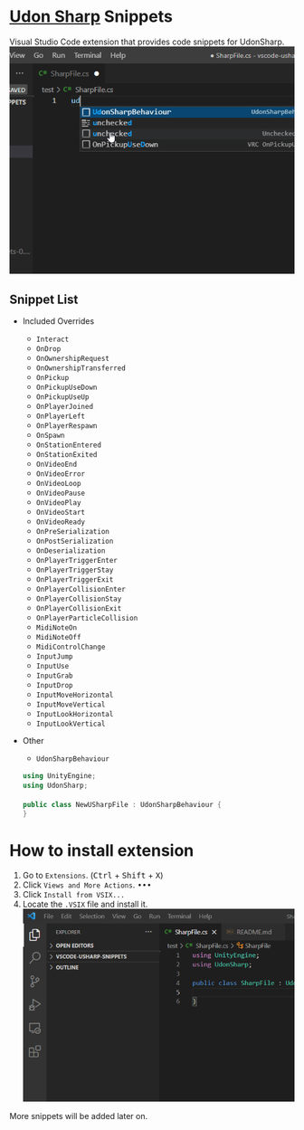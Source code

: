 # [Udon Sharp](https://github.com/MerlinVR/UdonSharp) Snippets #
Visual Studio Code extension that provides code snippets for UdonSharp.
![How to use](https://raw.githubusercontent.com/ChrisFeline/vscode-usharp-snippets/master/images/2LidjZ3LK1.gif)

## Snippet List
* Included Overrides
    * `Interact`
    * `OnDrop`
    * `OnOwnershipRequest`
    * `OnOwnershipTransferred`
    * `OnPickup`
    * `OnPickupUseDown`
    * `OnPickupUseUp`
    * `OnPlayerJoined`
    * `OnPlayerLeft`
    * `OnPlayerRespawn`
    * `OnSpawn`
    * `OnStationEntered`
    * `OnStationExited`
    * `OnVideoEnd`
    * `OnVideoError`
    * `OnVideoLoop`
    * `OnVideoPause`
    * `OnVideoPlay`
    * `OnVideoStart`
    * `OnVideoReady`
    * `OnPreSerialization`
    * `OnPostSerialization`
    * `OnDeserialization`
    * `OnPlayerTriggerEnter`
    * `OnPlayerTriggerStay`
    * `OnPlayerTriggerExit`
    * `OnPlayerCollisionEnter`
    * `OnPlayerCollisionStay`
    * `OnPlayerCollisionExit`
    * `OnPlayerParticleCollision`
    * `MidiNoteOn`
    * `MidiNoteOff`
    * `MidiControlChange`
    * `InputJump`
    * `InputUse`
    * `InputGrab`
    * `InputDrop`
    * `InputMoveHorizontal`
    * `InputMoveVertical`
    * `InputLookHorizontal`
    * `InputLookVertical`

* Other
    * `UdonSharpBehaviour`
    ```cs
    using UnityEngine;
    using UdonSharp;

    public class NewUSharpFile : UdonSharpBehaviour {
    }
    ```

# How to install extension
1. Go to `Extensions`. (<kbd>Ctrl</kbd> + <kbd>Shift</kbd> + <kbd>X</kbd>)
2. Click `Views and More Actions`. <kbd>•••</kbd>
3. Click `Install from VSIX...`
4. Locate the `.VSIX` file and install it.
![How To Install](https://raw.githubusercontent.com/ChrisFeline/vscode-usharp-snippets/master/images/l80qNdbMEp.gif)

More snippets will be added later on.